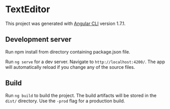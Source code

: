 # TextEditor

This project was generated with [Angular CLI](https://github.com/angular/angular-cli) version 1.7.1.

## Development server

Run npm install from directory containing package.json file.

Run `ng serve` for a dev server. Navigate to `http://localhost:4200/`. The app will automatically reload if you change any of the source files.

## Build

Run `ng build` to build the project. The build artifacts will be stored in the `dist/` directory. Use the `-prod` flag for a production build.


